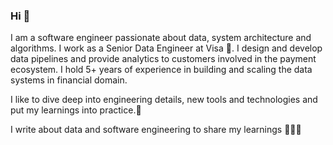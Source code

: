 ### Hi 👋

I am a software engineer passionate about data, system architecture and algorithms. I work as a Senior Data Engineer at Visa 🔭. I design and develop data pipelines and provide analytics to customers involved in the payment ecosystem. I hold 5+ years of experience in building and scaling the data systems in financial domain.

I like to dive deep into engineering details, new tools and technologies and put my learnings into practice.🌱

I write about data and software engineering to share my learnings 👨‍💻📝

